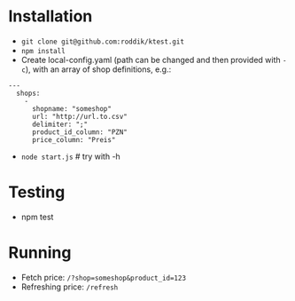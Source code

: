 # Installation

* `git clone git@github.com:roddik/ktest.git`
* `npm install`
* Create local-config.yaml (path can be changed and then provided with `-c`), with an array of shop definitions, e.g.:
```
---
  shops:
    -
      shopname: "someshop"
      url: "http://url.to.csv"
      delimiter: ";"
      product_id_column: "PZN"
      price_column: "Preis"
```
* `node start.js` # try with -h

# Testing

* npm test

# Running

* Fetch price: `/?shop=someshop&product_id=123`
* Refreshing price: `/refresh`